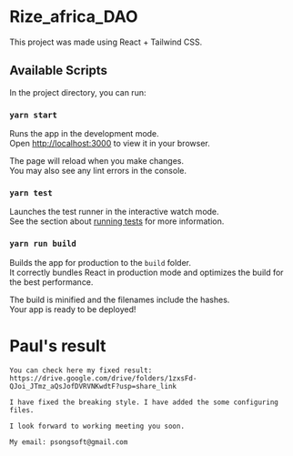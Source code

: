# Rize_africa_DAO
This project was made using React + Tailwind CSS.

## Available Scripts

In the project directory, you can run:

### `yarn start`

Runs the app in the development mode.\
Open [http://localhost:3000](http://localhost:3000) to view it in your browser.

The page will reload when you make changes.\
You may also see any lint errors in the console.

### `yarn test`

Launches the test runner in the interactive watch mode.\
See the section about [running tests](https://facebook.github.io/create-react-app/docs/running-tests) for more information.

### `yarn run build`

Builds the app for production to the `build` folder.\
It correctly bundles React in production mode and optimizes the build for the best performance.

The build is minified and the filenames include the hashes.\
Your app is ready to be deployed!

# Paul's result

```
You can check here my fixed result: 
https://drive.google.com/drive/folders/1zxsFd-QJoi_JTmz_aQsJofDVRVNKwdtF?usp=share_link

I have fixed the breaking style. I have added the some configuring files.

I look forward to working meeting you soon.

My email: psongsoft@gmail.com
```
